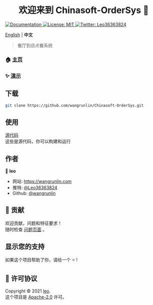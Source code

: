 <h1 align="center">欢迎来到 Chinasoft-OrderSys 👋</h1>
<p>
  <a href="https://wangrunlin.github.io/Chinasoft-OrderSys" target="_blank">
    <img alt="Documentation" src="https://img.shields.io/badge/documentation-yes-brightgreen.svg" />
  </a>
  <a href="LICENSE" target="_blank">
    <img alt="License: MIT" src="https://img.shields.io/badge/License-MIT-yellow.svg" />
  </a>
  <a href="https://twitter.com/Leo36363824" target="_blank">
    <img alt="Twitter: Leo36363824" src="https://img.shields.io/twitter/follow/Leo36363824.svg?style=social" />
  </a>
</p>

[English](README.md) | **中文**

> 餐厅到店点餐系统

### 🏠 [主页](https://wangrunlin.github.io/Chinasoft-OrderSys)

### ✨ [演示](https://wangrunlin.github.io/Chinasoft-OrderSys)

## 下载

```sh
git clone https://github.com/wangrunlin/Chinasoft-OrderSys.git
```

## 使用

[源代码](https://github.com/wangrunlin/Chinasoft-OrderSys)  
这些是源代码，你可以构建和运行

## 作者

👤 **leo**

* 网站: https://wangrunlin.com
* 推特: [@Leo36363824](https://twitter.com/Leo36363824)
* Github: [@wangrunlin](https://github.com/wangrunlin)

## 🤝 贡献

欢迎贡献，问题和特征要求！<br />随时检查 [问题页面](https://github.com/wangrunlin/Chinasoft-OrderSys/issues) 。

## 显示您的支持

如果这个项目帮助了你，请给一个 ⭐️ !

## 📝 许可协议

Copyright © 2021 [leo](https://github.com/wangrunlin).<br />
这个项目是 [Apache-2.0](LICENSE) 许可。
